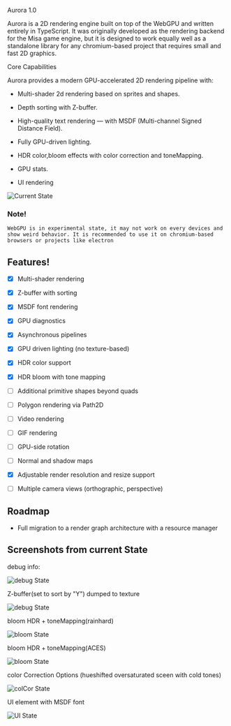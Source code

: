 Aurora 1.0

Aurora is a 2D rendering engine built on top of the WebGPU and written entirely in TypeScript.
It was originally developed as the rendering backend for the Misa game engine, but it is designed to work equally well as a standalone library for any chromium-based project that requires small and fast 2D graphics.

Core Capabilities

Aurora provides a modern GPU-accelerated 2D rendering pipeline with:

- Multi-shader 2d rendering based on sprites and shapes.

- Depth sorting with Z-buffer.

- High-quality text rendering — with MSDF (Multi-channel Signed Distance Field).

- Fully GPU-driven lighting.

- HDR color,bloom effects with color correction and toneMapping.

- GPU stats.

- UI rendering

![Current State](/public/current.png)

### Note!

    WebGPU is in experimental state, it may not work on every devices and show weird behavior. It is recommended to use it on chromium-based browsers or projects like electron

## Features!

- [x] Multi-shader rendering

- [x] Z-buffer with sorting

- [x] MSDF font rendering

- [x] GPU diagnostics

- [x] Asynchronous pipelines

- [x] GPU driven lighting (no texture-based)

- [x] HDR color support

- [x] HDR bloom with tone mapping

- [ ] Additional primitive shapes beyond quads

- [ ] Polygon rendering via Path2D

- [ ] Video rendering

- [ ] GIF rendering

- [ ] GPU-side rotation

- [ ] Normal and shadow maps

- [x] Adjustable render resolution and resize support

- [ ] Multiple camera views (orthographic, perspective)

## Roadmap

- Full migration to a render graph architecture with a resource manager

## Screenshots from current State

debug info:

![debug State](/public/debug.png)

Z-buffer(set to sort by "Y") dumped to texture

![debug State](/public/zBuffer.png)

bloom HDR + toneMapping(rainhard)

![bloom State](/public/bloom-rainhard.png)

bloom HDR + toneMapping(ACES)

![bloom State](/public/bloom-aces.png)

color Correction Options (hueshifted oversaturated sceen with cold tones)

![colCor State](/public/colCor.png)

UI element with MSDF font

![UI State](/public/ui.png)
